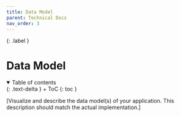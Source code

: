 ```yaml
---
title: Data Model
parent: Technical Docs
nav_order: 3
---
```


{: .label }


# Data Model

<details open markdown="block">
{: .text-delta }
<summary>Table of contents</summary>
+ ToC
{: toc }
</details>

[Visualize and describe the data model(s) of your application. This description should match the actual implementation.]



